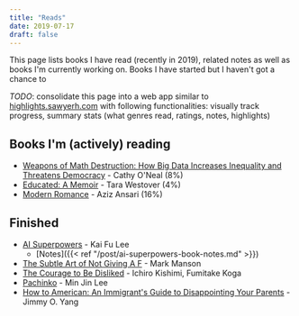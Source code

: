 ```yaml
---
title: "Reads"
date: 2019-07-17
draft: false
---
```


This page lists books I have read (recently in 2019), related notes as well as books I'm currently working on. Books I have started but I haven't got a chance to 

*TODO*: consolidate this page into a web app similar to [highlights.sawyerh.com](https://highlights.sawyerh.com) with following functionalities: visually track progress, summary stats (what genres read, ratings, notes, highlights)

## Books I'm (actively) reading
* [Weapons of Math Destruction: How Big Data Increases Inequality and Threatens Democracy](https://www.amazon.com/Weapons-Math-Destruction-Increases-Inequality/dp/0553418815) - Cathy O'Neal (8%)
* [Educated: A Memoir](https://www.amazon.com/Educated-Memoir-Tara-Westover/dp/0399590501) - Tara Westover (4%)
* [Modern Romance](https://www.amazon.com/Modern-Romance-Aziz-Ansari/dp/0143109251) - Aziz Ansari (16%)  

## Finished
* [AI Superpowers](https://www.amazon.com/AI-Superpowers-China-Silicon-Valley/dp/132854639X) - Kai Fu Lee
  * [Notes]({{< ref "/post/ai-superpowers-book-notes.md" >}})
* [The Subtle Art of Not Giving A F](https://www.amazon.com/Subtle-Art-Not-Giving-Counterintuitive/dp/0062457713) - Mark Manson
* [The Courage to Be Disliked](https://www.amazon.com/Courage-Be-Disliked-Phenomenon-Happiness-ebook/dp/B078MDSV8T) - Ichiro Kishimi, Fumitake Koga
* [Pachinko](https://www.amazon.com/Pachinko-National-Book-Award-Finalist-ebook/dp/B01GZY28JA) - Min Jin Lee
* [How to American: An Immigrant's Guide to Disappointing Your Parents](https://www.amazon.com/How-American-Immigrants-Disappointing-Parents-ebook/dp/B074MY9PB9) - Jimmy O. Yang